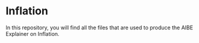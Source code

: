 # Inflation
In this repository, you will find all the files that are used to produce the AIBE Explainer on Inflation. 

